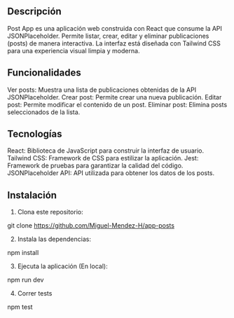## Descripción
Post App es una aplicación web construida con React que consume la API JSONPlaceholder. Permite listar, crear, editar y eliminar publicaciones (posts) de manera interactiva. La interfaz está diseñada con Tailwind CSS para una experiencia visual limpia y moderna.

## Funcionalidades
Ver posts: Muestra una lista de publicaciones obtenidas de la API JSONPlaceholder.
Crear post: Permite crear una nueva publicación.
Editar post: Permite modificar el contenido de un post.
Eliminar post: Elimina posts seleccionados de la lista.

## Tecnologías
React: Biblioteca de JavaScript para construir la interfaz de usuario.
Tailwind CSS: Framework de CSS para estilizar la aplicación.
Jest: Framework de pruebas para garantizar la calidad del código.
JSONPlaceholder API: API utilizada para obtener los datos de los posts.

## Instalación
1. Clona este repositorio:

git clone https://github.com/Miguel-Mendez-H/app-posts

2. Instala las dependencias:

npm install

3. Ejecuta la aplicación (En local):

npm run dev

4. Correr tests

npm test
